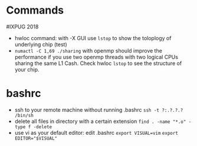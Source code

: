 # Commands
#IXPUG 2018
- hwloc command:  with -X GUI use `lstop` to show the toloplogy of underlying chip (test)
- `numactl -C 1,69 ./sharing`  with openmp should improve the performance if you use two openmp threads with two logical CPUs sharing the same L1 Cash.  Check hwloc `lstop` to see the structure of your chip.

# bashrc
- ssh to your remote machine without running .bashrc `ssh -t ?:.?.?.?  /bin/sh`
- delete all files in directory with a certain extension `find . -name "*.o" -type f -delete`
- use vi as your default editor: edit .bashrc `export VISUAL=vim`  `export EDITOR="$VISUAL"`

